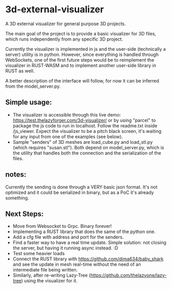 # 3d-external-visualizer
A 3D external visualizer for general purpose 3D projects.

The main goal of the project is to provide a basic visualizer for 3D files, which runs independently from any specific 3D project.

Currently the visualizer is implemented in js and the user-side (technically a server) utility is in python. However, since everything is handled through WebSockets, one of the first future steps would be to reimplement the visualizer in RUST-WASM and to implement another user-side library in RUST as well.

A better description of the interface will follow, for now it can be inferred from the model_server.py.

## Simple usage: 
* The visualizer is accessible through this live demo: https://test.thelazyforger.com/3d-visualizer/ or by using "parcel" to package the js code to run in localhost. Follow the readme.txt inside /js_viewer. Expect the visualizer to be a pitch black screen, it's waiting for any input from one of the examples (see below).
* Sample "senders" of 3D meshes are load_cube.py and load_stl.py (which requires "susan.stl"). Both depend on model_server.py, which is the utility that handles both the connection and the serialization of the files. 

## notes: 
Currently the sending is done through a VERY basic json format. It's not optimized and it could be serialized in binary, but as a PoC it's already something.

## Next Steps:
* Move from Websocket to Grpc. Binary forever!
* Implementing a RUST library that does the same of the python one.
* Add a cfg file with address and port for the senders.
* Find a faster way to have a real time update. Simple solution: not closing the server, but having it running async instead. :D 
* Test some heavier loads
* Connect the RUST library with https://github.com/dima634/baby_shark and see the update in mesh real-time without the need of an intermediate file being written.
* Similarly, after re-writing Lazy-Tree (https://github.com/thelazyone/lazy-tree) using the visualizer for it.
